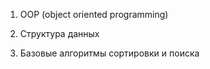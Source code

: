 1. OOP (object oriented programming)

2. Структура данных

3. Базовые алгоритмы сортировки и поиска

